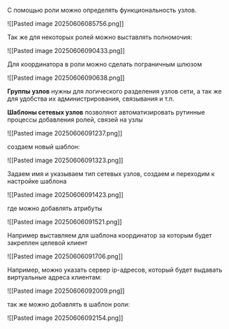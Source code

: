 
С помощью роли можно определять функциональность узлов.

![[Pasted image 20250606085756.png]]

Так же для некоторых ролей можно выставлять полномочия:

![[Pasted image 20250606090433.png]]

Для координатора в роли можно сделать пограничным шлюзом

![[Pasted image 20250606090638.png]]

**Группы узлов** нужны для логического разделения узлов сети, а так же для удобства их администрирования, связывания и т.п.

**Шаблоны сетевых узлов** позволяют автоматизировать рутинные процессы добавления ролей, связей на узлы

![[Pasted image 20250606091237.png]]

создаем новый шаблон:

![[Pasted image 20250606091323.png]]

Задаем имя и указываем тип сетевых узлов, создаем и переходим к настройке шаблона

![[Pasted image 20250606091423.png]]

где можно добавлять атрибуты

![[Pasted image 20250606091521.png]]

Например выставляем для шаблона координатор за которым будет закреплен целевой клиент

![[Pasted image 20250606091706.png]]

Например, можно указать сервер ip-адресов, который будет выдавать виртуальные адреса клиентам:

![[Pasted image 20250606092009.png]]

так же можно добавлять в шаблон роли:

![[Pasted image 20250606092154.png]]




